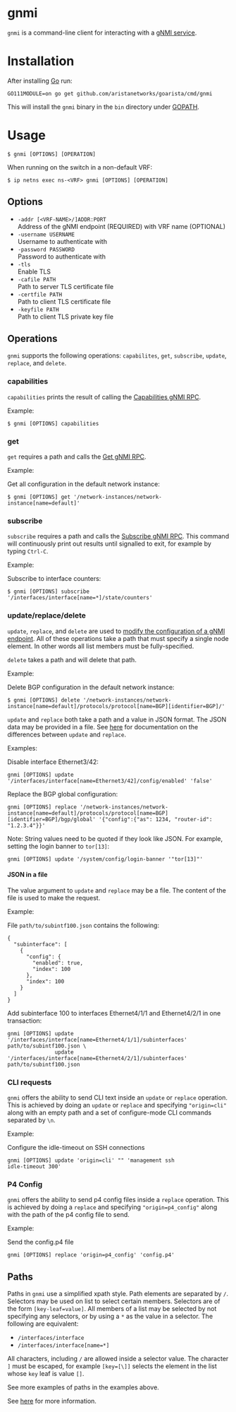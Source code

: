# gnmi

`gnmi` is a command-line client for interacting with a
[gNMI service](https://github.com/openconfig/reference/tree/master/rpc/gnmi).

# Installation

After installing [Go](https://golang.org/dl/) run:

```
GO111MODULE=on go get github.com/aristanetworks/goarista/cmd/gnmi
```

This will install the `gnmi` binary in the `bin` directory
under [GOPATH](https://golang.org/doc/code.html#GOPATH).

# Usage

```
$ gnmi [OPTIONS] [OPERATION]
```

When running on the switch in a non-default VRF:

```
$ ip netns exec ns-<VRF> gnmi [OPTIONS] [OPERATION]
```

## Options

* `-addr [<VRF-NAME>/]ADDR:PORT`  
Address of the gNMI endpoint (REQUIRED) with VRF name (OPTIONAL)
* `-username USERNAME`  
Username to authenticate with
* `-password PASSWORD`  
Password to authenticate with
* `-tls`  
Enable TLS
* `-cafile PATH`  
Path to server TLS certificate file
* `-certfile PATH`  
Path to client TLS certificate file
* `-keyfile PATH`  
Path to client TLS private key file

## Operations

`gnmi` supports the following operations: `capabilites`, `get`,
`subscribe`, `update`, `replace`, and `delete`.

### capabilities

`capabilities` prints the result of calling the
[Capabilities gNMI RPC](https://github.com/openconfig/reference/blob/master/rpc/gnmi/gnmi-specification.md#32-capability-discovery).

Example:

```
$ gnmi [OPTIONS] capabilities
```

### get

`get` requires a path and calls the
[Get gNMI RPC](https://github.com/openconfig/reference/blob/master/rpc/gnmi/gnmi-specification.md#222-paths).

Example:

Get all configuration in the default network instance:
```
$ gnmi [OPTIONS] get '/network-instances/network-instance[name=default]'
```

### subscribe

`subscribe` requires a path and calls the
[Subscribe gNMI RPC](https://github.com/openconfig/reference/blob/master/rpc/gnmi/gnmi-specification.md#35-subscribing-to-telemetry-updates).
This command will continuously print out results until signalled to
exit, for example by typing `Ctrl-C`.

Example:

Subscribe to interface counters:
```
$ gnmi [OPTIONS] subscribe '/interfaces/interface[name=*]/state/counters'
```

### update/replace/delete

`update`, `replace`, and `delete` are used to
[modify the configuration of a gNMI endpoint](https://github.com/openconfig/reference/blob/master/rpc/gnmi/gnmi-specification.md#34-modifying-state).
All of these operations take a path that must specify a single node
element. In other words all list members must be fully-specified.

`delete` takes a path and will delete that path.

Example:

Delete BGP configuration in the default network instance:
```
$ gnmi [OPTIONS] delete '/network-instances/network-instance[name=default]/protocols/protocol[name=BGP][identifier=BGP]/'
```

`update` and `replace` both take a path and a value in JSON
format. The JSON data may be provided in a file. See
[here](https://github.com/openconfig/reference/blob/master/rpc/gnmi/gnmi-specification.md#344-modes-of-update-replace-versus-update)
for documentation on the differences between `update` and `replace`.

Examples:

Disable interface Ethernet3/42:
```
gnmi [OPTIONS] update '/interfaces/interface[name=Ethernet3/42]/config/enabled' 'false'
```

Replace the BGP global configuration:
```
gnmi [OPTIONS] replace '/network-instances/network-instance[name=default]/protocols/protocol[name=BGP][identifier=BGP]/bgp/global' '{"config":{"as": 1234, "router-id": "1.2.3.4"}}'
```

Note: String values need to be quoted if they look like JSON. For example, setting the login banner to `tor[13]`:
```
gnmi [OPTIONS] update '/system/config/login-banner '"tor[13]"'
```

#### JSON in a file

The value argument to `update` and `replace` may be a file. The
content of the file is used to make the request.

Example:

File `path/to/subintf100.json` contains the following:

```
{
  "subinterface": [
    {
      "config": {
        "enabled": true,
        "index": 100
      },
      "index": 100
    }
  ]
}
```

Add subinterface 100 to interfaces Ethernet4/1/1 and Ethernet4/2/1 in
one transaction:

```
gnmi [OPTIONS] update '/interfaces/interface[name=Ethernet4/1/1]/subinterfaces' path/to/subintf100.json \
               update '/interfaces/interface[name=Ethernet4/2/1]/subinterfaces' path/to/subintf100.json
```

### CLI requests
`gnmi` offers the ability to send CLI text inside an `update` or
`replace` operation. This is achieved by doing an `update` or
`replace` and specifying `"origin=cli"` along with an empty path and a set of configure-mode
CLI commands separated by `\n`.

Example:

Configure the idle-timeout on SSH connections
```
gnmi [OPTIONS] update 'origin=cli' "" 'management ssh
idle-timeout 300'
```

### P4 Config
`gnmi` offers the ability to send p4 config files inside a `replace` operation.
This is achieved by doing a `replace` and specifying `"origin=p4_config"`
along with the path of the p4 config file to send.

Example:

Send the config.p4 file
```
gnmi [OPTIONS] replace 'origin=p4_config' 'config.p4'
```

## Paths

Paths in `gnmi` use a simplified xpath style. Path elements are
separated by `/`. Selectors may be used on list to select certain
members. Selectors are of the form `[key-leaf=value]`. All members of a
list may be selected by not specifying any selectors, or by using a
`*` as the value in a selector. The following are equivalent:

* `/interfaces/interface`
* `/interfaces/interface[name=*]`

All characters, including `/` are allowed inside a selector value. The
character `]` must be escaped, for example `[key=[\]]` selects the
element in the list whose `key` leaf is value `[]`.

See more examples of paths in the examples above.

See
[here](https://github.com/openconfig/reference/blob/master/rpc/gnmi/gnmi-specification.md#222-paths)
for more information.
